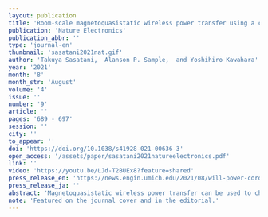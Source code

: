 ```yaml
---
layout: publication
title: 'Room-scale magnetoquasistatic wireless power transfer using a cavity-based multimode resonator'
publication: 'Nature Electronics'
publication_abbr: ''
type: 'journal-en'
thumbnail: 'sasatani2021nat.gif'
author: 'Takuya Sasatani,  Alanson P. Sample,  and Yoshihiro Kawahara'
year: '2021'
month: '8'
month_str: 'August'
volume: '4'
issue: ''
number: '9'
article: ''
pages: '689 - 697'
session: ''
city: ''
to_appear: ''
doi: 'https://doi.org/10.1038/s41928-021-00636-3'
open_access: '/assets/paper/sasatani2021natureelectronics.pdf'
link: ''
video: 'https://youtu.be/LJd-T2BUEx8?feature=shared'
press_release_en: 'https://news.engin.umich.edu/2021/08/will-power-cords-go-the-way-of-land-lines/'
press_release_ja: ''
abstract: 'Magnetoquasistatic wireless power transfer can be used to charge and power electronic devices such as smartphones and small home appliances. However, existing coil-based transmitters, which are composed of wire conductors, have a limited range. Here we show that multimode quasistatic cavity resonance can provide room-scale wireless power transfer. The approach uses multidirectional, widely distributed currents on conductive surfaces that are placed around the target volume. It generates multiple, mutually unique, three-dimensional magnetic field patterns, where each pattern is attributed to different eigenmodes of a single room-scale resonator. Using these modes together, a power delivery efficiency exceeding 37.1% can be achieved throughout a 3 m × 3 m × 2 m test room. With this approach, power exceeding 50 W could potentially be delivered to mobile receivers in accordance with safety guidelines.'
note: 'Featured on the journal cover and in the editorial.'
---
```

